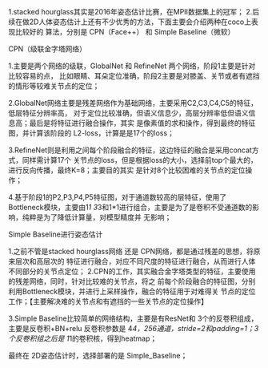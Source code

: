 1.stacked hourglass其实是2016年姿态估计比赛，在MPII数据集上的冠军；
2.后续在做2D人体姿态估计上还有不少优秀的方法，下面主要会介绍两种在coco上表现比较好的
算法，分别是 CPN（Face++） 和 Simple Baseline（微软）


CPN（级联金字塔网络）

1.主要是两个网络的级联，GlobalNet 和 RefineNet 两个网络，阶段1主要是针对比较容易的点，
比如眼睛、耳朵定位准确，阶段2主要是对膝盖、关节或者有遮挡的情形等较难关节点的定位；

2.GlobalNet网络主要是残差网络作为基础网络，主要采用C2,C3,C4,C5的特征，低层特征分辨率高，
对于定位比较准确，但语义信息少，高层分辨率低但语义信息高；最后是将特征进行融合操作，其实
是像素值的求和操作，得到最终的特征图，并计算该阶段的 L2-loss，计算是是17个的loss；

3.RefineNet则是利用之间每个阶段融合的特征，这边特征的融合是采用concat方式，同样需计算17个
关节点的loss，但是根据loss的大小，选择前top个最大的，进行反向传播，最终K=8；主要目的其实
是针对8个比较困难的关节点的定位操作；

4.基于阶段1的P2,P3,P4,P5特征图，对于通道数较高的层特征，使用了Bottleneck模块，主要由1*1
3*3和1*1进行组合，主要是为了是卷积不受通道数的影响，纯粹是为了降低计算量，对模型精度并
无影响；



Simple Baseline进行姿态估计

1.之前不管是stacked hourglass网络 还是 CPN网络，都是通过残差的思想，将原来层次和高层次的
特征进行融合，对应不同尺度的特征进行融合，从而进行人体不同部分的关节点定位；
2.CPN的工作，其实融合金字塔类型的特征，主要使用的残差网络，同时，针对比较难的关节点，将之
前每个阶段融合的特征图，分别利用Bottleneck模块，并进行上采样操作，融合的特征用于对难得关
节点的定位工作；【主要解决难的关节点和有遮挡的一些关节点的定位操作】

3.Simple Baseline比较简单的网络结构，主要是有ResNet和 3个的反卷积组成，主要是反卷积+BN+relu
反卷积参数是 4*4，256通道，stride=2和padding=1；3个反卷积组之后是 1*1的卷积核，得到heatmap；


最终在 2D姿态估计时，选择部署的是 Simple_Baseline；
